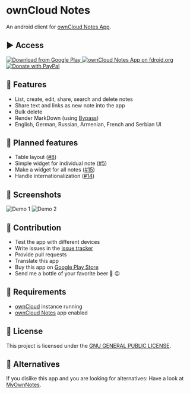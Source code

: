 # ownCloud Notes
An android client for [ownCloud Notes App](https://github.com/owncloud/notes/).

## :arrow_forward: Access

<a href="https://play.google.com/store/apps/details?id=it.niedermann.owncloud.notes">
  <img src="http://www.android.com/images/brand/android_app_on_play_large.png" alt="Download from Google Play" />
</a>
<a href="https://f-droid.org/repository/browse/?fdid=it.niedermann.owncloud.notes">
  <img src="https://camo.githubusercontent.com/7df0eafa4433fa4919a56f87c3d99cf81b68d01c/68747470733a2f2f662d64726f69642e6f72672f77696b692f696d616765732f632f63342f462d44726f69642d627574746f6e5f617661696c61626c652d6f6e2e706e67" alt="ownCloud Notes App on fdroid.org" />
</a>
<a href="https://www.paypal.com/cgi-bin/webscr?cmd=_s-xclick&hosted_button_id=K7HVLE6J7SXXA">
  <img src="https://raw.githubusercontent.com/stefan-niedermann/paypal-donate-button/master/paypal-donate-button.png" alt="Donate with PayPal" />
</a>

## :rocket: Features
* List, create, edit, share, search and delete notes
* Share text and links as new note into the app
* Bulk delete
* Render MarkDown (using [Bypass](https://github.com/Uncodin/bypass))
* English, German, Russian, Armenian, French and Serbian UI

## :checkered_flag: Planned features
* Table layout ([#8](https://github.com/stefan-niedermann/OwnCloud-Notes/issues/8))
* Simple widget for individual note ([#5](https://github.com/stefan-niedermann/OwnCloud-Notes/issues/5))
* Make a widget for all notes ([#15](https://github.com/stefan-niedermann/OwnCloud-Notes/issues/15))
* Handle internationalization ([#14](https://github.com/stefan-niedermann/OwnCloud-Notes/issues/14))

## :eyes: Screenshots
![Demo 1](/demo-1.png)
![Demo 2](/demo-2.png)

## :wrench: Contribution
* Test the app with different devices
* Write issues in the [issue tracker](https://github.com/stefan-niedermann/OwnCloud-Notes/issues)
* Provide pull requests
* Translate this app
* Buy this app on [Google Play Store](https://play.google.com/store/apps/details?id=it.niedermann.owncloud.notes)
* Send me a bottle of your favorite beer :beers: :wink:

## :link: Requirements
* [ownCloud](https://github.com/owncloud/) instance running
* [ownCloud Notes](https://github.com/owncloud/notes) app enabled

## :notebook: License
This project is licensed under the [GNU GENERAL PUBLIC LICENSE](/LICENSE).

## :twisted_rightwards_arrows: Alternatives
If you dislike this app and you are looking for alternatives: Have a look at [MyOwnNotes](https://github.com/aykit/MyOwnNotes).

